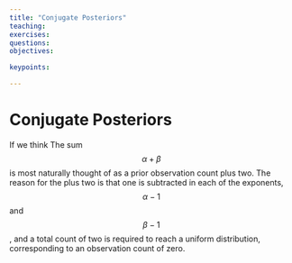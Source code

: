 ```yaml
---
title: "Conjugate Posteriors"
teaching: 
exercises:
questions:
objectives:

keypoints:

---
```

# Conjugate Posteriors

If we think The sum $$\alpha + \beta$$ is most naturally thought of as a prior observation count plus two.  The reason for the plus two is that
one is subtracted in each of the exponents, $$\alpha - 1$$ and $$\beta -
1$$, and a total count of two is required to reach a uniform
distribution, corresponding to an observation count of zero.
